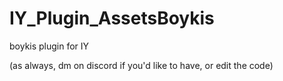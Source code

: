 # IY_Plugin_AssetsBoykis
boykis plugin for IY

(as always, dm on discord if you'd like to have, or edit the code)
